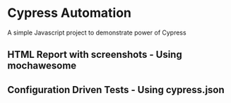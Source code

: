 # Cypress Automation

A simple Javascript project to demonstrate power of Cypress

## HTML Report with screenshots - Using mochawesome
## Configuration Driven Tests - Using cypress.json
